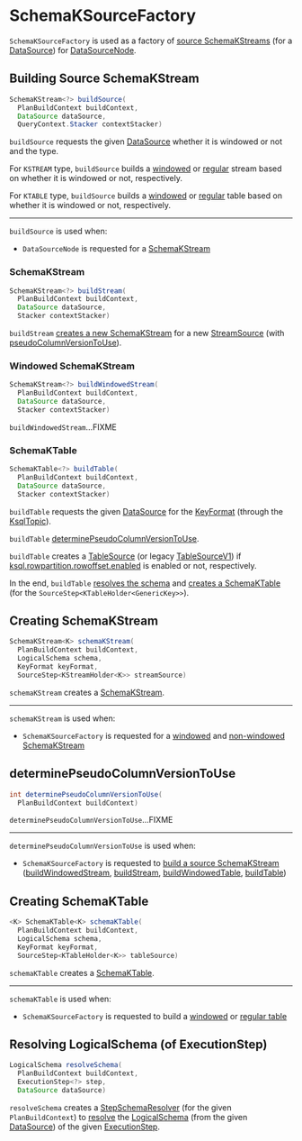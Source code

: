 # SchemaKSourceFactory

`SchemaKSourceFactory` is used as a factory of [source SchemaKStreams](#buildSource) (for a [DataSource](DataSource.md)) for [DataSourceNode](planner/DataSourceNode.md#schemaKStreamFactory).

## <span id="buildSource"> Building Source SchemaKStream

```java
SchemaKStream<?> buildSource(
  PlanBuildContext buildContext,
  DataSource dataSource,
  QueryContext.Stacker contextStacker)
```

`buildSource` requests the given [DataSource](DataSource.md) whether it is windowed or not and the type.

For `KSTREAM` type, `buildSource` builds a [windowed](#buildWindowedStream) or [regular](#buildStream) stream based on whether it is windowed or not, respectively.

For `KTABLE` type, `buildSource` builds a [windowed](#buildWindowedTable) or [regular](#buildTable) table based on whether it is windowed or not, respectively.

---

`buildSource` is used when:

* `DataSourceNode` is requested for a [SchemaKStream](planner/DataSourceNode.md#buildStream)

### <span id="buildStream"> SchemaKStream

```java
SchemaKStream<?> buildStream(
  PlanBuildContext buildContext,
  DataSource dataSource,
  Stacker contextStacker)
```

`buildStream` [creates a new SchemaKStream](#schemaKStream) for a new [StreamSource](ExecutionStepFactory.md#streamSource) (with [pseudoColumnVersionToUse](#determinePseudoColumnVersionToUse)).

### <span id="buildWindowedStream"> Windowed SchemaKStream

```java
SchemaKStream<?> buildWindowedStream(
  PlanBuildContext buildContext,
  DataSource dataSource,
  Stacker contextStacker)
```

`buildWindowedStream`...FIXME

### <span id="buildTable"> SchemaKTable

```java
SchemaKTable<?> buildTable(
  PlanBuildContext buildContext,
  DataSource dataSource,
  Stacker contextStacker)
```

`buildTable` requests the given [DataSource](DataSource.md) for the [KeyFormat](KeyFormat.md) (through the [KsqlTopic](DataSource.md#getKsqlTopic)).

`buildTable` [determinePseudoColumnVersionToUse](#determinePseudoColumnVersionToUse).

`buildTable` creates a [TableSource](ExecutionStepFactory.md#tableSource) (or legacy [TableSourceV1](ExecutionStepFactory.md#tableSourceV1)) if [ksql.rowpartition.rowoffset.enabled](KsqlConfig.md#KSQL_ROWPARTITION_ROWOFFSET_ENABLED) is enabled or not, respectively.

In the end, `buildTable` [resolves the schema](#resolveSchema) and [creates a SchemaKTable](#schemaKTable) (for the `SourceStep<KTableHolder<GenericKey>>`).

## <span id="schemaKStream"> Creating SchemaKStream

```java
SchemaKStream<K> schemaKStream(
  PlanBuildContext buildContext,
  LogicalSchema schema,
  KeyFormat keyFormat,
  SourceStep<KStreamHolder<K>> streamSource)
```

`schemaKStream` creates a [SchemaKStream](SchemaKStream.md).

---

`schemaKStream` is used when:

* `SchemaKSourceFactory` is requested for a [windowed](#buildWindowedStream) and [non-windowed SchemaKStream](#buildStream)

## <span id="determinePseudoColumnVersionToUse"> determinePseudoColumnVersionToUse

```java
int determinePseudoColumnVersionToUse(
  PlanBuildContext buildContext)
```

`determinePseudoColumnVersionToUse`...FIXME

---

`determinePseudoColumnVersionToUse` is used when:

* `SchemaKSourceFactory` is requested to [build a source SchemaKStream](#buildSource) ([buildWindowedStream](#buildWindowedStream), [buildStream](#buildStream), [buildWindowedTable](#buildWindowedTable), [buildTable](#buildTable))

## <span id="schemaKTable"> Creating SchemaKTable

```java
<K> SchemaKTable<K> schemaKTable(
  PlanBuildContext buildContext,
  LogicalSchema schema,
  KeyFormat keyFormat,
  SourceStep<KTableHolder<K>> tableSource)
```

`schemaKTable` creates a [SchemaKTable](SchemaKTable.md).

---

`schemaKTable` is used when:

* `SchemaKSourceFactory` is requested to build a [windowed](#buildWindowedTable) or [regular table](#buildTable)

## <span id="resolveSchema"> Resolving LogicalSchema (of ExecutionStep)

```java
LogicalSchema resolveSchema(
  PlanBuildContext buildContext,
  ExecutionStep<?> step,
  DataSource dataSource)
```

`resolveSchema` creates a [StepSchemaResolver](StepSchemaResolver.md) (for the given `PlanBuildContext`) to [resolve](StepSchemaResolver.md#resolve) the [LogicalSchema](DataSource.md#getSchema) (from the given [DataSource](DataSource.md)) of the given [ExecutionStep](ExecutionStep.md).
